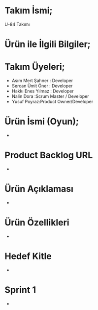 # Takım İsmi;
U-84 Takımı
# Ürün ile İlgili Bilgiler; 
# Takım Üyeleri;
- Asım Mert Şahner : Developer
- Sercan Ümit Öner : Developer
- Hakkı Enes Yılmaz : Developer
- Nalin Dora :Scrum Master / Developer
- Yusuf Poyraz:Product Owner/Developer

# Ürün İsmi (Oyun);
-
# Product Backlog URL
-
# Ürün Açıklaması
-
# Ürün Özellikleri
-
# Hedef Kitle
-
# Sprint 1
-

